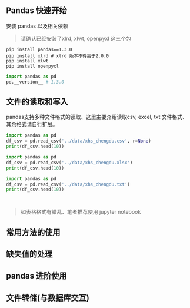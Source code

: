 ## Pandas 快速开始

安装 pandas 以及相关依赖
> 请确认已经安装了xlrd, xlwt, openpyxl 这三个包

```shell
pip install pandas==1.3.0
pip install xlrd # xlrd 版本不得高于2.0.0
pip install xlwt 
pip install openpyxl
```

```python
import pandas as pd
pd.__version__ # 1.3.0
```

## 文件的读取和写入
pandas支持多种文件格式的读取、这里主要介绍读取csv, excel, txt 文件格式、其余格式请自行扩展。
```python
import pandas as pd
df_csv = pd.read_csv('../data/xhs_chengdu.csv', r=None)
print(df_csv.head(10))
```

```python
import pandas as pd
df_csv = pd.read_csv('../data/xhs_chengdu.xlsx')
print(df_csv.head(10))
```


```python
import pandas as pd
df_csv = pd.read_csv('../data/xhs_chengdu.txt')
print(df_csv.head(10))
```



```text

```

```shell

```
> 如表格格式有错乱、笔者推荐使用 jupyter notebook 


## 常用方法的使用

## 缺失值的处理

## pandas 进阶使用

## 文件转储(与数据库交互)